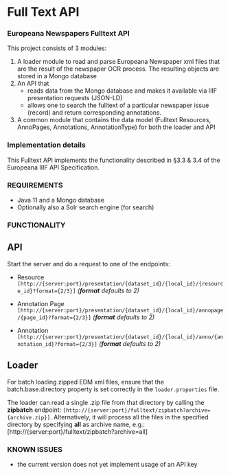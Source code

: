# Full Text API
### Europeana Newspapers Fulltext API 

This project consists of 3 modules:

1. A loader module to read and parse Europeana Newspaper xml files that are the result of the newspaper OCR process. The
resulting objects are stored in a Mongo database 
2. An API that 
   - reads data from the Mongo database and makes it available via IIIF presentation requests (JSON-LD)
   - allows one to search the fulltext of a particular newspaper issue (record) and return corresponding annotations.
3. A common module that contains the data model (Fulltext Resources, AnnoPages, Annotations, AnnotationType) for both the
 loader and API

### Implementation details ###

This Fulltext API implements the functionality described in §3.3 & 3.4 of the Europeana IIIF API Specification.

### REQUIREMENTS ###
- Java 11 and a Mongo database
- Optionally also a Solr search engine (for search)

### FUNCTIONALITY

## API ##

Start the server and do a request to one of the endpoints:

* Resource
`[http://{server:port}/presentation/{dataset_id}/{local_id}/{resource_id}?format={2/3}]` _(**format** defaults to 2)_

* Annotation Page 
`[http://{server:port}/presentation/{dataset_id}/{local_id}/annopage/{page_id}?format={2/3}]` _(**format** defaults to 2)_

* Annotation
`[http://{server:port}/presentation/{dataset_id}/{local_id}/anno/{annotation_id}?format={2/3}]` _(**format** defaults to 2)_

## Loader ##

For batch loading zipped EDM xml files, ensure that the batch.base.directory property is set correctly in the `loader.properties` file.
 
The loader can read a single .zip file from that directory by calling the **zipbatch** endpoint: 
`[http://{server:port}/fulltext/zipbatch?archive={archive.zip}]`.
Alternatively, it will process all the files in the specified directory by specifying **all** as archive name, 
e.g.: [http://{server:port}/fulltext/zipbatch?archive=all]


### KNOWN ISSUES
* the current version does not yet implement usage of an API key


